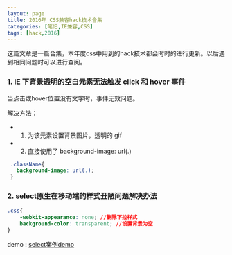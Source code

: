 ```yaml
---
layout: page
title: 2016年 CSS兼容hack技术合集
categories: [笔记,IE兼容,CSS]
tags: [hack,2016]
---
```


这篇文章是一篇合集，本年度css中用到的hack技术都会时时的进行更新。以后遇到相同问题时可以进行查阅。

### 1. IE 下背景透明的空白元素无法触发 click 和 hover 事件
当点击或hover位置没有文字时，事件无效问题。

解决方法：

* 1.   为该元素设置背景图片，透明的 gif 
* 2.   直接使用了 background-image: url(.)

```css
 .className{
   background-image: url(.);
 }
```


### 2. select原生在移动端的样式丑陋问题解决办法

```css
.css{
    -webkit-appearance: none; //删除下拉样式
    background-color: transparent; //设置背景为空
}
```

demo : [select案例demo]({{site.baseurl}}/examples/select/index.html)